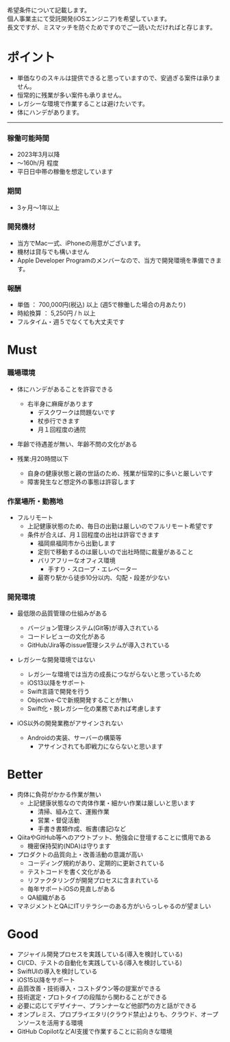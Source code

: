 希望条件について記載します。<br>
個人事業主にて受託開発(iOSエンジニア)を希望しています。<br>
長文ですが、ミスマッチを防ぐためですのでご一読いただければと存じます。<br>

# ポイント

* 単価なりのスキルは提供できると思っていますので、安過ぎる案件は承りません。
* 恒常的に残業が多い案件も承りません。
* レガシーな環境で作業することは避けたいです。
* 体にハンデがあります。

---

### 稼働可能時間
- 2023年3月以降
- 〜160h/月 程度
- 平日日中帯の稼働を想定しています

### 期間
- 3ヶ月〜1年以上

### 開発機材
- 当方でMac一式、iPhoneの用意がございます。
- 機材は貸与でも構いません
- Apple Developer Programのメンバーなので、当方で開発環境を準備できます。

### 報酬
- 単価 ： 700,000円(税込) 以上 (週5で稼働した場合の月あたり)
- 時給換算 ： 5,250円 / h 以上
- フルタイム・週５でなくても大丈夫です


# Must

### 職場環境
- 体にハンデがあることを許容できる
  - 右半身に麻痺があります
    - デスクワークは問題ないです
    - 杖歩行できます
    - 月１回程度の通院

- 年齢で待遇差が無い、年齢不問の文化がある
- 残業:月20時間以下
  - 自身の健康状態と親の世話のため、残業が恒常的に多いと厳しいです
  - 障害発生など想定外の事態は許容します

### 作業場所・勤務地
- フルリモート
  - 上記健康状態のため、毎日の出勤は厳しいのでフルリモート希望です
  - 条件が合えば、月１回程度の出社は許容できます
    - 福岡県福岡市から出勤します
    - 定刻で移動するのは厳しいので出社時間に裁量があること
    - バリアフリーなオフィス環境
      - 手すり・スロープ・エレベーター
    - 最寄り駅から徒歩10分以内、勾配・段差が少ない


### 開発環境
- 最低限の品質管理の仕組みがある
  - バージョン管理システム(Git等)が導入されている
  - コードレビューの文化がある
  - GitHub/Jira等のissue管理システムが導入されている

- レガシーな開発環境ではない
  - レガシーな環境では当方の成長につながらないと思っているため
  - iOS13以降をサポート
  - Swift言語で開発を行う
  - Objective-Cで新規開発することが無い
  - Swift化・脱レガシー化の業務であれば考慮します

- iOS以外の開発業務がアサインされない
  - Androidの実装、サーバーの構築等
    - アサインされても即戦力にならないと思います

# Better

- 肉体に負荷がかかる作業が無い
  - 上記健康状態なので肉体作業・細かい作業は厳しいと思います
    - 清掃、組み立て、運搬作業
    - 営業・督促活動
    - 手書き書類作成、板書(書記)など
- QiitaやGitHub等へのアウトプット、勉強会に登壇することに慣用である
  - 機密保持契約(NDA)は守ります
- プロダクトの品質向上・改善活動の意識が高い
  - コーディング規約があり、定期的に更新されている
  - テストコードを書く文化がある
  - リファクタリングが開発プロセスに含まれている
  - 毎年サポートiOSの見直しがある
  - QA組織がある
- マネジメントとQAにITリテラシーのある方がいらっしゃるのが望ましい

# Good

- アジャイル開発プロセスを実践している(導入を検討している)
- CI/CD、テストの自動化を実践している(導入を検討している)
- SwiftUIの導入を検討している
- iOS15以降をサポート
- 品質改善・技術導入・コストダウン等の提案ができる
- 技術選定・プロトタイプの段階から関わることができる
- 必要に応じてデザイナー、プランナーなど他部門の方と話ができる
- オンプレミス、プロプライエタリ(クラウド禁止)よりも、クラウド、オープンソースを活用する環境
- GitHub CopilotなどAI支援で作業することに前向きな環境 

